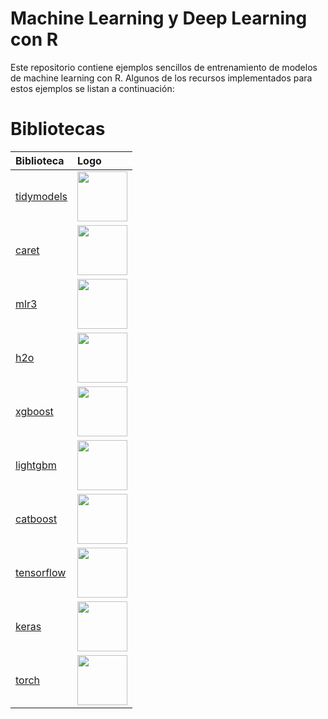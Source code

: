 # Machine Learning y Deep Learning con R

Este repositorio contiene ejemplos sencillos de entrenamiento de modelos de machine learning con R. Algunos de los recursos implementados para estos ejemplos se listan a continuación:

# Bibliotecas

| Biblioteca | Logo |
| :--- | :---- |
| [tidymodels](https://www.tidymodels.org/) |   <img src="https://avatars0.githubusercontent.com/u/29100987?s=400&v=4" height = 80> |
| [caret](https://topepo.github.io/caret/) |   <img src="https://evolvingprogrammer.files.wordpress.com/2017/03/tmp_edit-manual-153-594.jpg?w=593" height = 80> |
| [mlr3](https://mlr3.mlr-org.com/) |   <img src="https://mlr3.mlr-org.com/logo.svg" height = 80> |
| [h2o](https://docs.h2o.ai/h2o/latest-stable/h2o-docs/index.html) |   <img src="https://dv-website.s3.amazonaws.com/uploads/2018/05/h2.jpg" height = 80> |
| [xgboost](https://xgboost.readthedocs.io/en/latest/) |   <img src="https://upload.wikimedia.org/wikipedia/commons/6/69/XGBoost_logo.png" height = 80> |
| [lightgbm](https://lightgbm.readthedocs.io/en/latest/R/index.html) |   <img src="https://lightgbm.readthedocs.io/en/latest/R/reference/figures/logo.svg" height = 80> |
| [catboost](https://catboost.ai/docs/concepts/about.html) |   <img src="https://miro.medium.com/max/559/0*irl4HR2657jhUAt4" height = 80> |
| [tensorflow](https://tensorflow.rstudio.com/) |   <img src="https://tensorflow.rstudio.com/images/home/tensorflow-logo.svg" height = 80> |
| [keras](https://keras.rstudio.com/) |   <img src="https://s3.amazonaws.com/keras.io/img/keras-logo-2018-large-1200.png" height = 80> |
| [torch](https://torch.mlverse.org/docs/) |   <img src="https://torch.mlverse.org/docs/reference/figures/torch.png" height = 80> |